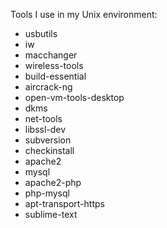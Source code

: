 Tools I use in my Unix environment:
* usbutils
* iw
* macchanger
* wireless-tools
* build-essential
* aircrack-ng
* open-vm-tools-desktop
* dkms
* net-tools
* libssl-dev
* subversion
* checkinstall
* apache2
* mysql
* apache2-php
* php-mysql
* apt-transport-https
* sublime-text
